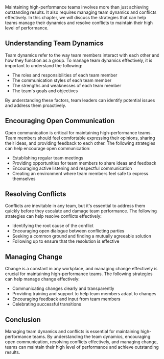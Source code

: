 
Maintaining high-performance teams involves more than just achieving outstanding results. It also requires managing team dynamics and conflicts effectively. In this chapter, we will discuss the strategies that can help teams manage their dynamics and resolve conflicts to maintain their high level of performance.

Understanding Team Dynamics
---------------------------

Team dynamics refer to the way team members interact with each other and how they function as a group. To manage team dynamics effectively, it is important to understand the following:

* The roles and responsibilities of each team member
* The communication styles of each team member
* The strengths and weaknesses of each team member
* The team's goals and objectives

By understanding these factors, team leaders can identify potential issues and address them proactively.

Encouraging Open Communication
------------------------------

Open communication is critical for maintaining high-performance teams. Team members should feel comfortable expressing their opinions, sharing their ideas, and providing feedback to each other. The following strategies can help encourage open communication:

* Establishing regular team meetings
* Providing opportunities for team members to share ideas and feedback
* Encouraging active listening and respectful communication
* Creating an environment where team members feel safe to express themselves

Resolving Conflicts
-------------------

Conflicts are inevitable in any team, but it's essential to address them quickly before they escalate and damage team performance. The following strategies can help resolve conflicts effectively:

* Identifying the root cause of the conflict
* Encouraging open dialogue between conflicting parties
* Seeking a common ground and finding a mutually agreeable solution
* Following up to ensure that the resolution is effective

Managing Change
---------------

Change is a constant in any workplace, and managing change effectively is crucial for maintaining high-performance teams. The following strategies can help manage change effectively:

* Communicating changes clearly and transparently
* Providing training and support to help team members adapt to changes
* Encouraging feedback and input from team members
* Celebrating successful transitions

Conclusion
----------

Managing team dynamics and conflicts is essential for maintaining high-performance teams. By understanding the team dynamics, encouraging open communication, resolving conflicts effectively, and managing change, teams can maintain their high level of performance and achieve outstanding results.
